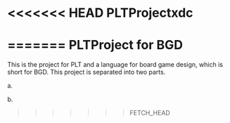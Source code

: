 <<<<<<< HEAD
PLTProjectxdc
==========
=======
PLTProject for BGD
======

This is the project for PLT and a language for board game design, which is short for BGD.
This project is separated into two parts.

a.






b.





>>>>>>> FETCH_HEAD
